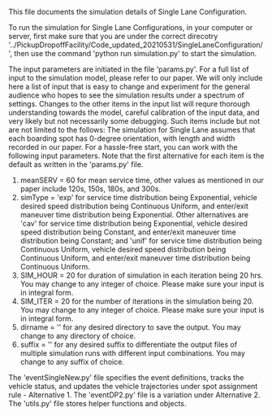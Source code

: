 This file documents the simulation details of Single Lane Configuration.

To run the simulation for Single Lane Configurations, in your computer or server, first make sure that you are under the correct direcotry '../PickupDropoffFacility/Code_updated_20210531/SingleLaneConfiguration/', then use the command 'python run simulation.py' to start the simulation.

The input parameters are initiated in the file 'params.py'. For a full list of input to the simulation model, please refer to our paper. We will only include here a list of input that is easy to change and experiment for the general audience who hopes to see the simulation results under a spectrum of settings. Changes to the other items in the input list will requre thorough understanding towards the model, careful calibration of the input data, and very likely but not necessarily some debugging. Such items include but not are not limited to the follows: The simulation for Single Lane assumes that each boarding spot has 0-degree orientation, with length and width recorded in our paper. For a hassle-free start, you can work with the following input parameters. Note that the first alternative for each item is the default as written in the 'params.py' file.

  1. meanSERV = 60 for mean service time, other values as mentioned in our paper include 120s, 150s, 180s, and 300s.
  2. simType = 'exp' for service time distribution being Exponential, vehicle desired speed distribution being Continuous Uniform, and enter/exit maneuver time distribution being Exponential. Other alternatives are 'cav' for service time distribution being Exponential, vehicle desired speed distribution being Constant, and enter/exit maneuver time distribution being Constant; and 'unif' for service time distribution being Continuous Uniform, vehicle desired speed distribution being Continuous Uniform, and enter/exit maneuver time distribution being Continuous Uniform.
  3. SIM_HOUR = 20 for duration of simulation in each iteration being 20 hrs. You may change to any integer of choice. Please make sure your input is in integral form.
  4. SIM_ITER = 20 for the number of iterations in the simulation being 20. You may change to any integer of choice. Please make sure your input is in integral form.
  5. dirname = '' for any desired directory to save the output. You may change to any directory of choice.
  6. suffix = '' for any desired suffix to differentiate the output files of multiple simulation runs with different input combinations. You may change to any suffix of choice.

The 'eventSingleNew.py' file specifies the event definitions, tracks the vehicle status, and updates the vehicle trajectories under spot assignment rule - Alternative 1. The 'eventDP2.py' file is a variation under Alternative 2. The 'utils.py' file stores helper functions and objects.
